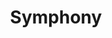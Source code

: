 ---
title: "Symphony"
description: "Un reproductor de música que ofrece una interfaz moderna y fácil de usar, permite a los usuarios explorar y reproducir canciones de sus artistas favoritos."
image:
    src: "/assets/symphony.avif"
    alt: "Imagen del proyecto Symphony"
    order: ""
demo: "https://symphony-nine.vercel.app/"
github: "https://github.com/SergioGamero31/Symphony"
tags: [vue, pinia, tailwind]
---